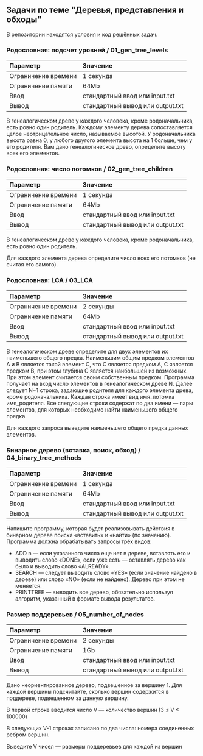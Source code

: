 ## Задачи по теме "Деревья, представления и обходы"
В репозитории находятся условия и код решённых задач.

### Родословная: подсчет уровней / 01_gen_tree_levels

|Параметр|Значение|
|:--|:--|
|Ограничение времени|1 секунда|
|Ограничение памяти|64Mb|
|Ввод|стандартный ввод или input.txt|
|Вывод|стандартный вывод или output.txt|

В генеалогическом древе у каждого человека, кроме родоначальника, есть ровно один родитель. Каждому элементу дерева сопоставляется целое неотрицательное число, называемое высотой. У родоначальника высота равна 0, у любого другого элемента высота на 1 больше, чем у его родителя. Вам дано генеалогическое древо, определите высоту всех его элементов.

### Родословная: число потомков / 02_gen_tree_children

|Параметр|Значение|
|:--|:--|
|Ограничение времени|1 секунда|
|Ограничение памяти|64Mb|
|Ввод|стандартный ввод или input.txt|
|Вывод|стандартный вывод или output.txt|

В генеалогическом древе у каждого человека, кроме родоначальника, есть ровно один родитель.

Для каждого элемента дерева определите число всех его потомков (не считая его самого).

### Родословная: LCA / 03_LCA

|Параметр|Значение|
|:--|:--|
|Ограничение времени|2 секунды|
|Ограничение памяти|64Mb|
|Ввод|стандартный ввод или input.txt|
|Вывод|стандартный вывод или output.txt|

В генеалогическом древе определите для двух элементов их наименьшего общего предка. Наименьшим общим предком элементов A и B является такой элемент C, что С является предком A, C является предком B, при этом глубина C является наибольшей из возможных. При этом элемент считается своим собственным предком.
Программа получает на вход число элементов в генеалогическом древе N. Далее следует N−1 строка, задающие родителя для каждого элемента древа, кроме родоначальника. Каждая строка имеет вид имя_потомка имя_родителя.
Все следующие строки содержат по два имени — пары элементов, для которых необходимо найти наименьшего общего предка.

Для каждого запроса выведите наименьшего общего предка данных элементов.


### Бинарное дерево (вставка, поиск, обход) / 04_binary_tree_methods

|Параметр|Значение|
|:--|:--|
|Ограничение времени|1 секунда|
|Ограничение памяти|64Mb|
|Ввод|стандартный ввод или input.txt|
|Вывод|стандартный вывод или output.txt|

Напишите программу, которая будет реализовывать действия в бинарном дереве поиска «вставить» и «найти» (по значению). Программа должна обрабатывать запросы трёх видов:
- ADD n — если указанного числа еще нет в дереве, вставлять его и выводить слово «DONE», если уже есть — оставлять дерево как было и выводить слово «ALREADY».
- SEARCH — следует выводить слово «YES» (если значение найдено в дереве) или слово «NO» (если не найдено). Дерево при этом не меняется.
- PRINTTREE — выводить все дерево, обязательно используя алгоритм, указанный в формате вывода результатов.

### Размер поддеревьев / 05_number_of_nodes

|Параметр|Значение|
|:--|:--|
|Ограничение времени|2 секунды|
|Ограничение памяти|1Gb|
|Ввод|стандартный ввод или input.txt|
|Вывод|стандартный вывод или output.txt|

Дано неориентированное дерево, подвешенное за вершину 1. Для каждой вершины подсчитайте, сколько вершин содержится в поддереве, подвешенном за данную вершину.

В первой строке вводится число V — количество вершин (3 ≤ V ≤ 100000)

В следующих V-1 строках записано по два числа: номера соединенных ребром вершин.

Выведите V чисел — размеры поддеревьев для каждой из вершин
